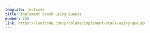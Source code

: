 ```yaml
---
template: leetcode
title: Implement Stack using Queues
number: 225
link: https://leetcode.com/problems/implement-stack-using-queues
---
```

